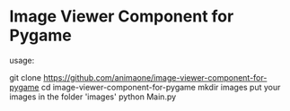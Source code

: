 # Image Viewer Component for Pygame
usage:

git clone https://github.com/animaone/image-viewer-component-for-pygame
cd image-viewer-component-for-pygame
mkdir images
put your images in the folder 'images'
python Main.py

